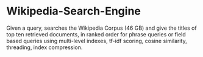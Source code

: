 # Wikipedia-Search-Engine
Given a query, searches the Wikipedia Corpus (46 GB) and give the titles of top ten retrieved documents, in ranked order for phrase queries or field based queries using multi-level indexes, tf-idf scoring, cosine similarity, threading, index compression.
